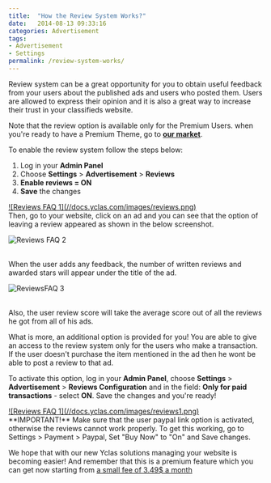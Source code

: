 ```yaml
---
title:  "How the Review System Works?"
date:   2014-08-13 09:33:16
categories: Advertisement
tags: 
- Advertisement
- Settings
permalink: /review-system-works/
---
```

Review system can be a great opportunity for you to obtain useful feedback from your users about the published ads and users who posted them. Users are allowed to express their opinion and it is also a great way to increase their trust in your classifieds website. 

Note that the review option is available only for the Premium Users. when you're ready to have a Premium Theme, go to **[our market](https://selfhosted.yclas.com/)**.

To enable the review system follow the steps below: 

1. Log in your **Admin Panel** 
2. Choose **Settings** > **Advertisement** > **Reviews** 
3. **Enable reviews = ON** 
4. **Save** the changes 


<a href="//docs.yclas.com/images/reviews.png" class="thumbnail gallery-item" data-gallery>
![Reviews FAQ 1](//docs.yclas.com/images/reviews.png) 
</a>

<br>
Then, go to your website, click on an ad and you can see that the option of leaving a review appeared as shown in the below screenshot.

![Reviews FAQ 2](//open-classifieds.com/wp-content/uploads/2014/08/ReviewsFAQ-2.png) 

<br>
When the user adds any feedback, the number of written reviews and awarded stars will appear under the title of the ad.

![ReviewsFAQ 3](//open-classifieds.com/wp-content/uploads/2014/08/ReviewsFAQ-3.png) 

<br>
Also, the user review score will take the average score out of all the reviews he got from all of his ads. 

What is more, an additional option is provided for you! You are able to give an access to the review system only for the users who make a transaction. If the user doesn't purchase the item mentioned in the ad then he wont be able to post a review to that ad.

To activate this option, log in your **Admin Panel**, choose **Settings** > **Advertisement** > **Reviews Configuration** and in the field: **Only for paid transactions** \- select **ON**. Save the changes and you're ready!

<a href="//docs.yclas.com/images/reviews1.png" class="thumbnail gallery-item" data-gallery>
![Reviews FAQ 1](//docs.yclas.com/images/reviews1.png) 
</a>

<br>
**IMPORTANT!** Make sure that the user paypal link option is activated, otherwise the reviews cannot work properly. To get this working, go to Settings > Payment > Paypal, Set "Buy Now" to "On" and Save changes.

We hope that with our new Yclas solutions managing your website is becoming easier! And remember that this is a premium feature which you can get now starting from [a small fee of 3.49$ a month](https://yclas.com/self-hosted.html)

